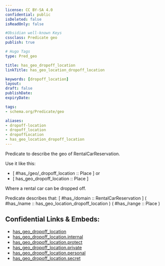 ```yaml
---
license: CC BY-SA 4.0
confidential: public
isDeleted: false
isReadOnly: false

#Obsidian well-known Keys
cssclass: Predicate geo
publish: true

# Hugo Tags
type: Pred_geo

title: has_geo_dropoff_location
linkTitle: has_geo_location_dropoff_location

keywords: [dropoff_location]
layout: 
draft: false
publishDate:
expiryDate: 

tags:
- schema.org/Predicate/geo

aliases:
- dropoff-location
- dropoff_location
- dropoffLocation
- has_geo_location_dropoff_location
---
```


Predicate to describe the geo of RentalCarReservation.

Use it like this: 
- [ #has_/geo/_dropoff_location :: Place ] or 
- [ has_geo_dropoff_location :: Place ] 

Where a rental car can be dropped off.

Predicate describes that: 
[ #has_/domain  :: RentalCarReservation ]
( #has_/name :: has_geo_location_dropoff_location )
( #has_/range :: Place )



## Confidential Links & Embeds: 
- [has_geo_dropoff_location](../../../../_public/schema.org/Predicate/geos/has_geo_dropoff_location.md) 
- [has_geo_dropoff_location.internal](../../../../_internal/schema.org/Predicate/geos/has_geo_dropoff_location.internal.md) 
- [has_geo_dropoff_location.protect](../../../../_protect/schema.org/Predicate/geos/has_geo_dropoff_location.protect.md) 
- [has_geo_dropoff_location.private](../../../../_private/schema.org/Predicate/geos/has_geo_dropoff_location.private.md) 
- [has_geo_dropoff_location.personal](../../../../_personal/schema.org/Predicate/geos/has_geo_dropoff_location.personal.md) 
- [has_geo_dropoff_location.secret](../../../../_secret/schema.org/Predicate/geos/has_geo_dropoff_location.secret.md) 
